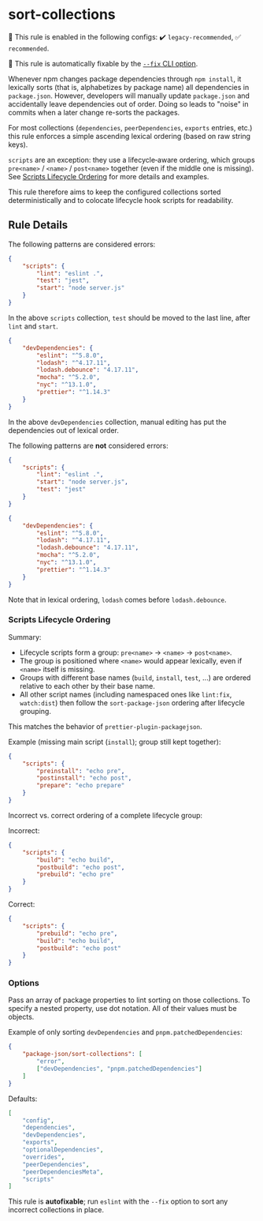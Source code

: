 # sort-collections

💼 This rule is enabled in the following configs: ✔️ `legacy-recommended`, ✅ `recommended`.

🔧 This rule is automatically fixable by the [`--fix` CLI option](https://eslint.org/docs/latest/user-guide/command-line-interface#--fix).

<!-- end auto-generated rule header -->

Whenever npm changes package dependencies through `npm install`, it lexically sorts (that is, alphabetizes by package name) all dependencies in `package.json`.
However, developers will manually update `package.json` and accidentally leave dependencies out of order.
Doing so leads to "noise" in commits when a later change re-sorts the packages.

For most collections (`dependencies`, `peerDependencies`, `exports` entries, etc.) this rule enforces a simple ascending lexical ordering (based on raw string keys).

`scripts` are an exception: they use a lifecycle‑aware ordering, which groups `pre<name>` / `<name>` / `post<name>` together (even if the middle one is missing).
See [Scripts Lifecycle Ordering](#scripts-lifecycle-ordering) for more details and examples.

This rule therefore aims to keep the configured collections sorted deterministically and to colocate lifecycle hook scripts for readability.

## Rule Details

The following patterns are considered errors:

<!-- eslint-disable jsonc/sort-keys -->

```json
{
	"scripts": {
		"lint": "eslint .",
		"test": "jest",
		"start": "node server.js"
	}
}
```

<!-- eslint-enable jsonc/sort-keys -->

In the above `scripts` collection, `test` should be moved to the last line, after `lint` and `start`.

```json
{
	"devDependencies": {
		"eslint": "^5.8.0",
		"lodash": "^4.17.11",
		"lodash.debounce": "4.17.11",
		"mocha": "^5.2.0",
		"nyc": "^13.1.0",
		"prettier": "^1.14.3"
	}
}
```

In the above `devDependencies` collection, manual editing has put the dependencies out of lexical order.

The following patterns are **not** considered errors:

```json
{
	"scripts": {
		"lint": "eslint .",
		"start": "node server.js",
		"test": "jest"
	}
}
```

```json
{
	"devDependencies": {
		"eslint": "^5.8.0",
		"lodash": "^4.17.11",
		"lodash.debounce": "4.17.11",
		"mocha": "^5.2.0",
		"nyc": "^13.1.0",
		"prettier": "^1.14.3"
	}
}
```

Note that in lexical ordering, `lodash` comes before `lodash.debounce`.

### Scripts Lifecycle Ordering

Summary:

- Lifecycle scripts form a group: `pre<name>` → `<name>` → `post<name>`.
- The group is positioned where `<name>` would appear lexically, even if `<name>` itself is missing.
- Groups with different base names (`build`, `install`, `test`, ...) are ordered relative to each other by their base name.
- All other script names (including namespaced ones like `lint:fix`, `watch:dist`) then follow the `sort-package-json` ordering after lifecycle grouping.

This matches the behavior of `prettier-plugin-packagejson`.

Example (missing main script (`install`); group still kept together):

```json
{
	"scripts": {
		"preinstall": "echo pre",
		"postinstall": "echo post",
		"prepare": "echo prepare"
	}
}
```

Incorrect vs. correct ordering of a complete lifecycle group:

Incorrect:

```json
{
	"scripts": {
		"build": "echo build",
		"postbuild": "echo post",
		"prebuild": "echo pre"
	}
}
```

Correct:

```json
{
	"scripts": {
		"prebuild": "echo pre",
		"build": "echo build",
		"postbuild": "echo post"
	}
}
```

### Options

Pass an array of package properties to lint sorting on those collections.
To specify a nested property, use dot notation.
All of their values must be objects.

Example of only sorting `devDependencies` and `pnpm.patchedDependencies`:

```json
{
	"package-json/sort-collections": [
		"error",
		["devDependencies", "pnpm.patchedDependencies"]
	]
}
```

Defaults:

```json
[
	"config",
	"dependencies",
	"devDependencies",
	"exports",
	"optionalDependencies",
	"overrides",
	"peerDependencies",
	"peerDependenciesMeta",
	"scripts"
]
```

This rule is **autofixable**; run `eslint` with the `--fix` option to sort any incorrect collections in place.
